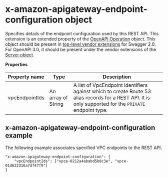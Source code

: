 # x\-amazon\-apigateway\-endpoint\-configuration object<a name="api-gateway-swagger-extensions-endpoint-configuration"></a>

Specifies details of the endpoint configuration used by this REST API\. This extension is an extended property of the [OpenAPI Operation](https://github.com/swagger-api/swagger-spec/blob/master/versions/2.0.md#operationObject) object\. This object should be present in [top\-level vendor extensions](https://github.com/OAI/OpenAPI-Specification/blob/master/versions/2.0.md#vendorExtensions) for Swagger 2\.0\. For OpenAPI 3\.0, it should be present under the vendor extensions of the [Server object](https://github.com/OAI/OpenAPI-Specification/blob/master/versions/3.0.0.md#serverObject)\.


**Properties**  

| Property name | Type | Description | 
| --- | --- | --- | 
| vpcEndpointIds | An array of String |  A list of VpcEndpoint identifiers against which to create Route 53 alias records for a REST API\. It is only supported for the `PRIVATE` endpoint type\.  | 

## x\-amazon\-apigateway\-endpoint\-configuration example<a name="api-gateway-swagger-extensions-endpoint-configuration-example"></a>

The following example associates specified VPC endpoints to the REST API\.

```
"x-amazon-apigateway-endpoint-configuration": {
    "vpcEndpointIds": ["vpce-0212a4ababd5b8c3e", "vpce-01d622316a7df47f9"]
}
```